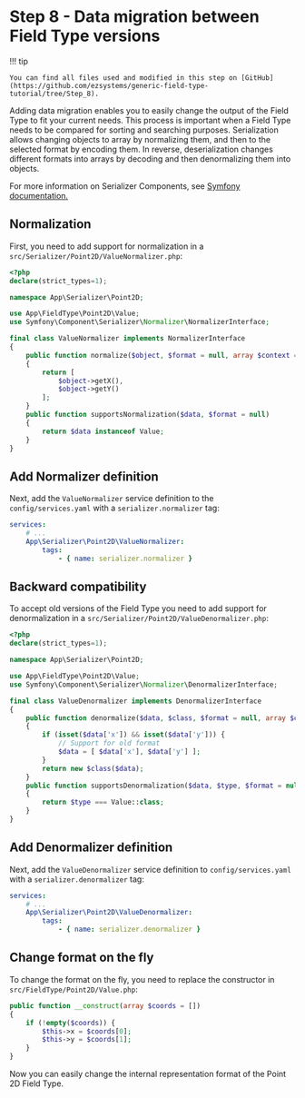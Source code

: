 # Step 8 -  Data migration between Field Type versions

!!! tip

    You can find all files used and modified in this step on [GitHub](https://github.com/ezsystems/generic-field-type-tutorial/tree/Step_8).

Adding data migration enables you to easily change the output of the Field Type to fit your current needs.
This process is important when a Field Type needs to be compared for sorting and searching purposes.
Serialization allows changing objects to array by normalizing them, and then to the selected format by encoding them.
In reverse, deserialization changes different formats into arrays by decoding and then denormalizing them into objects.

For more information on Serializer Components, see [Symfony documentation.](https://symfony.com/doc/5.0/components/serializer.html)

## Normalization 

First, you need to add support for normalization in a `src/Serializer/Point2D/ValueNormalizer.php`:

```php
<?php
declare(strict_types=1);

namespace App\Serializer\Point2D;

use App\FieldType\Point2D\Value;
use Symfony\Component\Serializer\Normalizer\NormalizerInterface;

final class ValueNormalizer implements NormalizerInterface
{
    public function normalize($object, $format = null, array $context = [])
    {
        return [
            $object->getX(),
            $object->getY()
        ];
    }
    public function supportsNormalization($data, $format = null)
    {
        return $data instanceof Value;
    }
}
```

##  Add Normalizer definition

Next, add the `ValueNormalizer` service definition to the `config/services.yaml` with a `serializer.normalizer` tag:
 
```yaml
services:
    # ...
    App\Serializer\Point2D\ValueNormalizer:
        tags:
            - { name: serializer.normalizer }
```

## Backward compatibility

To accept old versions of the Field Type you need to add support for denormalization in a `src/Serializer/Point2D/ValueDenormalizer.php`:

```php
<?php
declare(strict_types=1);

namespace App\Serializer\Point2D;

use App\FieldType\Point2D\Value;
use Symfony\Component\Serializer\Normalizer\DenormalizerInterface;

final class ValueDenormalizer implements DenormalizerInterface
{
    public function denormalize($data, $class, $format = null, array $context = [])
    {
        if (isset($data['x']) && isset($data['y'])) {
            // Support for old format
            $data = [ $data['x'], $data['y'] ];
        }
        return new $class($data);
    }
    public function supportsDenormalization($data, $type, $format = null)
    {
        return $type === Value::class;
    }
}
```

## Add Denormalizer definition

Next, add the `ValueDenormalizer` service definition to `config/services.yaml` with a `serializer.denormalizer` tag:
 
```yaml
services:
    # ...
    App\Serializer\Point2D\ValueDenormalizer:
        tags:
            - { name: serializer.denormalizer }
```

## Change format on the fly

To change the format on the fly, you need to replace the constructor in `src/FieldType/Point2D/Value.php`:

```php
public function __construct(array $coords = [])
{
    if (!empty($coords)) {
        $this->x = $coords[0];
        $this->y = $coords[1];
    }
}
```

Now you can easily change the internal representation format of the Point 2D Field Type.
